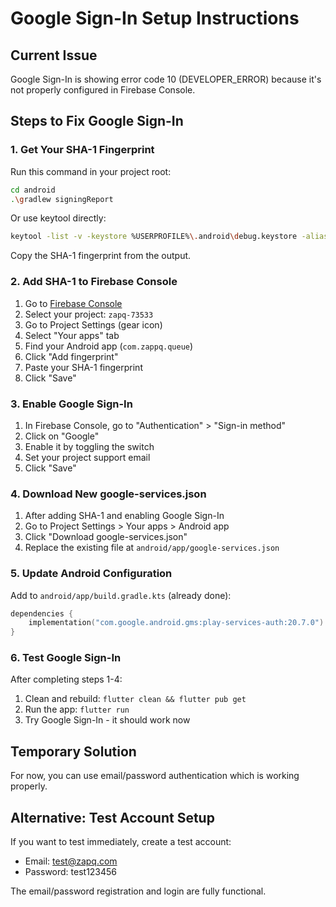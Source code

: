 # Google Sign-In Setup Instructions

## Current Issue
Google Sign-In is showing error code 10 (DEVELOPER_ERROR) because it's not properly configured in Firebase Console.

## Steps to Fix Google Sign-In

### 1. Get Your SHA-1 Fingerprint
Run this command in your project root:
```bash
cd android
.\gradlew signingReport
```

Or use keytool directly:
```bash
keytool -list -v -keystore %USERPROFILE%\.android\debug.keystore -alias androiddebugkey -storepass android -keypass android
```

Copy the SHA-1 fingerprint from the output.

### 2. Add SHA-1 to Firebase Console
1. Go to [Firebase Console](https://console.firebase.google.com/)
2. Select your project: `zapq-73533`
3. Go to Project Settings (gear icon)
4. Select "Your apps" tab
5. Find your Android app (`com.zappq.queue`)
6. Click "Add fingerprint"
7. Paste your SHA-1 fingerprint
8. Click "Save"

### 3. Enable Google Sign-In
1. In Firebase Console, go to "Authentication" > "Sign-in method"
2. Click on "Google"
3. Enable it by toggling the switch
4. Set your project support email
5. Click "Save"

### 4. Download New google-services.json
1. After adding SHA-1 and enabling Google Sign-In
2. Go to Project Settings > Your apps > Android app
3. Click "Download google-services.json"
4. Replace the existing file at `android/app/google-services.json`

### 5. Update Android Configuration
Add to `android/app/build.gradle.kts` (already done):
```kotlin
dependencies {
    implementation("com.google.android.gms:play-services-auth:20.7.0")
}
```

### 6. Test Google Sign-In
After completing steps 1-4:
1. Clean and rebuild: `flutter clean && flutter pub get`
2. Run the app: `flutter run`
3. Try Google Sign-In - it should work now

## Temporary Solution
For now, you can use email/password authentication which is working properly.

## Alternative: Test Account Setup
If you want to test immediately, create a test account:
- Email: test@zapq.com
- Password: test123456

The email/password registration and login are fully functional.
